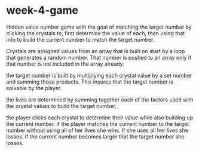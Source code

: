 # week-4-game

Hidden value number game with the goal of matching the target number by clicking the crystals to, first determine the value of each, then using that info to build the current number to match the target number.

Crystals are assigned values from an array that is built on start by a loop that generates a random number. That number is pushed to an array only if that number is not included in the array already.

the target number is built by multiplying each crystal value by a set number and summing those products. This insures that the target number is solvable by the player.

the lives are determined by summing together each of the factors used with the crystal values to build the target number.

the player clicks each crystal to determine their value while also building up the current number. if the player matches the current number to the target number without using all of her lives she wins. If she uses all her lives she losses. if the current number becomes larger that the target number she losses.